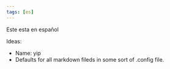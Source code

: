 ```yaml
---
tags: [es]
---
```


Este esta en español

Ideas:

- Name: yip
- Defaults for all markdown fileds in some sort of .config file.
